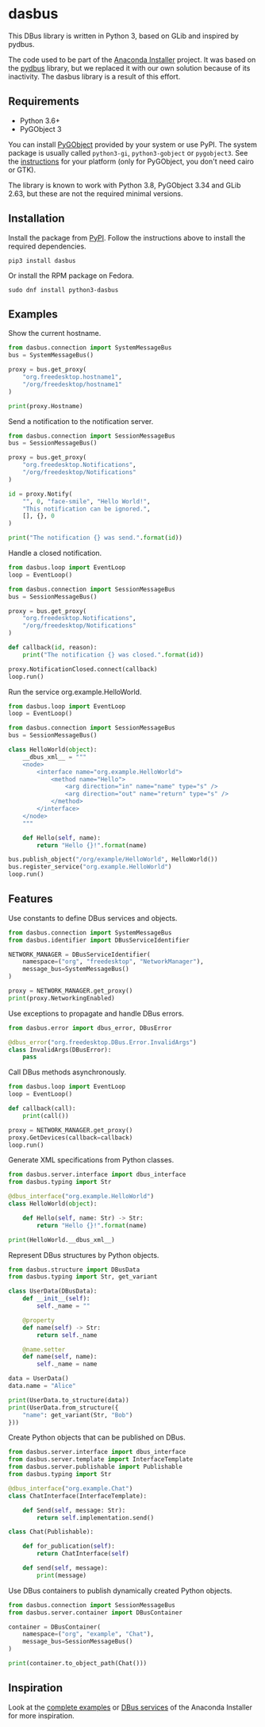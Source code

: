 # dasbus
This DBus library is written in Python 3, based on GLib and inspired by pydbus.

The code used to be part of the [Anaconda Installer](https://github.com/rhinstaller/anaconda)
project. It was based on the [pydbus](https://github.com/LEW21/pydbus) library, but we replaced
it with our own solution because of its inactivity. The dasbus library is a result of this effort.

## Requirements

* Python 3.6+
* PyGObject 3

You can install [PyGObject](https://pygobject.readthedocs.io) provided by your system or use PyPI.
The system package is usually called `python3-gi`, `python3-gobject` or `pygobject3`. See the
[instructions](https://pygobject.readthedocs.io/en/latest/getting_started.html) for your platform
(only for PyGObject, you don't need cairo or GTK).

The library is known to work with Python 3.8, PyGObject 3.34 and GLib 2.63, but these are not the
required minimal versions.

## Installation

Install the package from [PyPI](https://pypi.org/project/dasbus/). Follow the instructions above
to install the required dependencies.

```
pip3 install dasbus
```

Or install the RPM package on Fedora.

```
sudo dnf install python3-dasbus
```

## Examples

Show the current hostname.

```python
from dasbus.connection import SystemMessageBus
bus = SystemMessageBus()

proxy = bus.get_proxy(
    "org.freedesktop.hostname1",
    "/org/freedesktop/hostname1"
)

print(proxy.Hostname)
```

Send a notification to the notification server.

```python
from dasbus.connection import SessionMessageBus
bus = SessionMessageBus()

proxy = bus.get_proxy(
    "org.freedesktop.Notifications",
    "/org/freedesktop/Notifications"
)

id = proxy.Notify(
    "", 0, "face-smile", "Hello World!",
    "This notification can be ignored.",
    [], {}, 0
)

print("The notification {} was send.".format(id))
```

Handle a closed notification.

```python
from dasbus.loop import EventLoop
loop = EventLoop()

from dasbus.connection import SessionMessageBus
bus = SessionMessageBus()

proxy = bus.get_proxy(
    "org.freedesktop.Notifications",
    "/org/freedesktop/Notifications"
)

def callback(id, reason):
    print("The notification {} was closed.".format(id))

proxy.NotificationClosed.connect(callback)
loop.run()
```

Run the service org.example.HelloWorld.

```python
from dasbus.loop import EventLoop
loop = EventLoop()

from dasbus.connection import SessionMessageBus
bus = SessionMessageBus()

class HelloWorld(object):
    __dbus_xml__ = """
    <node>
        <interface name="org.example.HelloWorld">
            <method name="Hello">
                <arg direction="in" name="name" type="s" />
                <arg direction="out" name="return" type="s" />
            </method>
        </interface>
    </node>
    """

    def Hello(self, name):
        return "Hello {}!".format(name)

bus.publish_object("/org/example/HelloWorld", HelloWorld())
bus.register_service("org.example.HelloWorld")
loop.run()
```


## Features

Use constants to define DBus services and objects.

```python
from dasbus.connection import SystemMessageBus
from dasbus.identifier import DBusServiceIdentifier

NETWORK_MANAGER = DBusServiceIdentifier(
    namespace=("org", "freedesktop", "NetworkManager"),
    message_bus=SystemMessageBus()
)

proxy = NETWORK_MANAGER.get_proxy()
print(proxy.NetworkingEnabled)
```

Use exceptions to propagate and handle DBus errors.

```python
from dasbus.error import dbus_error, DBusError

@dbus_error("org.freedesktop.DBus.Error.InvalidArgs")
class InvalidArgs(DBusError):
    pass
```

Call DBus methods asynchronously.

```python
from dasbus.loop import EventLoop
loop = EventLoop()

def callback(call):
    print(call())

proxy = NETWORK_MANAGER.get_proxy()
proxy.GetDevices(callback=callback)
loop.run()
```

Generate XML specifications from Python classes.

```python
from dasbus.server.interface import dbus_interface
from dasbus.typing import Str

@dbus_interface("org.example.HelloWorld")
class HelloWorld(object):

    def Hello(self, name: Str) -> Str:
        return "Hello {}!".format(name)

print(HelloWorld.__dbus_xml__)
```

Represent DBus structures by Python objects.

```python
from dasbus.structure import DBusData
from dasbus.typing import Str, get_variant

class UserData(DBusData):
    def __init__(self):
        self._name = ""

    @property
    def name(self) -> Str:
        return self._name

    @name.setter
    def name(self, name):
        self._name = name

data = UserData()
data.name = "Alice"

print(UserData.to_structure(data))
print(UserData.from_structure({
    "name": get_variant(Str, "Bob")
}))
```

Create Python objects that can be published on DBus.

```python
from dasbus.server.interface import dbus_interface
from dasbus.server.template import InterfaceTemplate
from dasbus.server.publishable import Publishable
from dasbus.typing import Str

@dbus_interface("org.example.Chat")
class ChatInterface(InterfaceTemplate):

    def Send(self, message: Str):
        return self.implementation.send()

class Chat(Publishable):

    def for_publication(self):
        return ChatInterface(self)

    def send(self, message):
        print(message) 

```

Use DBus containers to publish dynamically created Python objects.

```python
from dasbus.connection import SessionMessageBus
from dasbus.server.container import DBusContainer

container = DBusContainer(
    namespace=("org", "example", "Chat"),
    message_bus=SessionMessageBus()
)

print(container.to_object_path(Chat()))
```

## Inspiration

Look at the [complete examples](https://github.com/rhinstaller/dasbus/tree/master/examples) or
[DBus services](https://github.com/rhinstaller/anaconda/tree/master/pyanaconda/modules) of
the Anaconda Installer for more inspiration.
